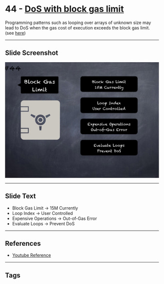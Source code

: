 # 44 - [DoS with block gas limit](DoS%20with%20block%20gas%20limit.md)
Programming patterns such as looping over arrays of unknown size may lead to DoS when the gas cost of execution exceeds the block gas limit. (see [here](https://swcregistry.io/docs/SWC-128))

___
## Slide Screenshot
![044.png](../../images/4.Pitfalls%20and%20Best%20Practices%20101/044.png)
___
## Slide Text
- Block Gas Limit -> 15M Currently
- Loop Index -> User Controlled
- Expensive Operations -> Out-of-Gas Error
- Evaluate Loops -> Prevent DoS
___
## References
- [Youtube Reference](https://youtu.be/YVewx1xVROE?t=238)
___
## Tags